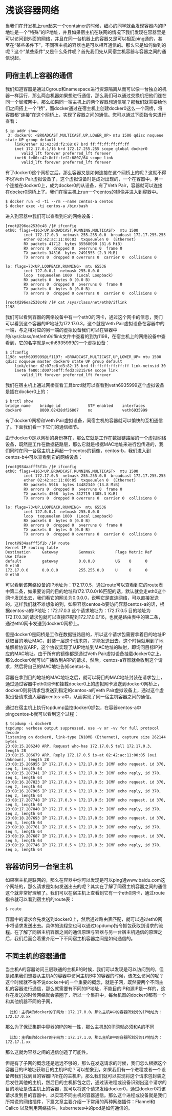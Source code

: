 # 浅谈容器网络
当我们在开发机上run起来一个container的时候，细心的同学就会发现容器内的IP地址是一个“特殊”的IP地址，并且如果宿主机在联网的情况下我们发现在容器里是可以访问到外面的网络，并且在同一台机器上的容器又是可以相互ping通的，甚至在“某些条件下”，不同宿主机的容器也是可以相互通信的。那么它是如何做到的呢？这个“某些条件”又是什么条件呢？首先我们先从同宿主机容器与容器之间的通信说起。
## 同宿主机上容器的通信
我们知道容器是通过Cgroup和namespace进行资源隔离从而可以像一台独立的机器一样运行，那么两台机器如果想进行通信，那么我们可以通过交换机把他们连在同一个局域网中，那么如果同一宿主机上的两个容器想通信呢？那我们就需要给他们之间搭上一个“桥”，而docker通过在宿主机上创建docker0这么一个网桥，将容器都“连接”在这个网桥上，实现了容器之间的通信。您可以通过下面指令来进行查看：

```
$ ip addr show
 3: docker0: <BROADCAST,MULTICAST,UP,LOWER_UP> mtu 1500 qdisc noqueue state UP group default
    link/ether 02:42:8d:f2:68:07 brd ff:ff:ff:ff:ff:ff
    inet 172.17.0.1/16 brd 172.17.255.255 scope global docker0
       valid_lft forever preferred_lft forever
    inet6 fe80::42:8dff:fef2:6807/64 scope link
       valid_lft forever preferred_lft forever
```
有了docker0这个网桥之后，那么容器又是如何连接在这个网桥上的呢？这就不得不说Veth Pair虚拟设备了，这个虚拟设备时是成对出现的，一个在容器中，另一个连接在docker0上，成为docker0的从设备，有了Veth Pair，容器就可以连接在docker0网桥上了。我们在宿主机上run一个centos的镜像并进入到容器中。

```
$ docker run -d -ti --rm --name centos-a centos
$ docker exec -ti centos-a /bin/bash
```
进入到容器中我们可以查看到它的网络设备：

```
[root@296ea2530c48 /]# ifconfig
eth0: flags=4163<UP,BROADCAST,RUNNING,MULTICAST>  mtu 1500
        inet 172.17.0.3  netmask 255.255.0.0  broadcast 172.17.255.255
        ether 02:42:ac:11:00:03  txqueuelen 0  (Ethernet)
        RX packets 41712  bytes 85568090 (81.6 MiB)
        RX errors 0  dropped 0  overruns 0  frame 0
        TX packets 34316  bytes 2491555 (2.3 MiB)
        TX errors 0  dropped 0 overruns 0  carrier 0  collisions 0

lo: flags=73<UP,LOOPBACK,RUNNING>  mtu 65536
        inet 127.0.0.1  netmask 255.0.0.0
        loop  txqueuelen 1000  (Local Loopback)
        RX packets 0  bytes 0 (0.0 B)
        RX errors 0  dropped 0  overruns 0  frame 0
        TX packets 0  bytes 0 (0.0 B)
        TX errors 0  dropped 0 overruns 0  carrier 0  collisions 0
        
[root@296ea2530c48 /]# cat /sys/class/net/eth0/iflink
1198
```
我们可以看到容器的网络设备中有一个eth0的网卡，通过这个网卡的信息，我们可以看到这个容器的IP地址为172.17.0.3，这个就是Veth Pair虚拟设备在容器中的一端，与之相对应的另一端的虚拟设备我们可以在容器中的/sys/class/net/eth0/iflink文件中查看的到为1198，在宿主机上的网络设备中查看到，它的名字就是veth6935999的一个虚拟设备：

```
$ ifconfig
1198: veth6935999@if1197: <BROADCAST,MULTICAST,UP,LOWER_UP> mtu 1500 qdisc noqueue master docker0 state UP group default
    link/ether d2:07:e8:d3:82:15 brd ff:ff:ff:ff:ff:ff link-netnsid 30
    inet6 fe80::d007:e8ff:fed3:8215/64 scope link
       valid_lft forever preferred_lft forever
```
我们在宿主机上通过网桥查看工具brctl就可以查看到veth6935999这个虚拟设备是插在docker0上的：

```
$ brctl show
bridge name	   bridge id	        STP enabled	   interfaces
docker0		   8000.02428df26807	no		       veth6935999
```
有了docker0网桥和Veth Pair虚拟设备，同宿主机的容器就可以愉快的互相通信了。下面我们看一下它们的通信细节。

由于docker0是以网桥的身份存在，那么它就是工作在数据链路层的一个虚拟网络设备，既然是工作在数据链路层，那么它就是根据MAC地址来进行包传递的，我们同时在同一台宿主机上再起一个centos的镜像，centos-b，我们进入到centos-b中可以查看到它的网络设备：

```
[root@934aafff5f1b /]# ifconfig
eth0: flags=4163<UP,BROADCAST,RUNNING,MULTICAST>  mtu 1500
        inet 172.17.0.5  netmask 255.255.0.0  broadcast 172.17.255.255
        ether 02:42:ac:11:00:05  txqueuelen 0  (Ethernet)
        RX packets 5916  bytes 14482340 (13.8 MiB)
        RX errors 0  dropped 0  overruns 0  frame 0
        TX packets 4568  bytes 312719 (305.3 KiB)
        TX errors 0  dropped 0 overruns 0  carrier 0  collisions 0

lo: flags=73<UP,LOOPBACK,RUNNING>  mtu 65536
        inet 127.0.0.1  netmask 255.0.0.0
        loop  txqueuelen 1000  (Local Loopback)
        RX packets 0  bytes 0 (0.0 B)
        RX errors 0  dropped 0  overruns 0  frame 0
        TX packets 0  bytes 0 (0.0 B)
        TX errors 0  dropped 0 overruns 0  carrier 0  collisions 0
        
[root@934aafff5f1b /]# route
Kernel IP routing table
Destination     Gateway         Genmask         Flags Metric Ref    Use Iface
default         gateway         0.0.0.0         UG    0      0        0 eth0
172.17.0.0      0.0.0.0         255.255.0.0     U     0      0        0 eth0
```
可以看到该网络设备的IP地址为：172.17.0.5，通过route可以查看到它的route表中第二条，如果要访问的目的地址和172.17.0.0/16匹配的话，默认就会走eth0这个网卡发送出去，我们看它的网关为0.0.0.0，说明它是直连网络，可以直接发送的。这样我们就不难想象的到，如果容器centos-b要访问容器centos-a的话，根据centos-a的IP地址：172.17.0.3 这个请求地址为：172.17.0.5 目的地址为172.17.0.3的请求包就可以直接匹配到172.17.0.0/16，也就是路由表中的第二条，通过eth0网卡发送到docker0网桥上。

但是docker0是网桥是工作在数据链路层的，所以这个请求包需要拿着目的地址IP获取目的地址MAC，封装一层这个请求包，才能发送出去，这个时候就用到了地址解析协议ARP，这个协议实现了从IP地址到MAC地址的映射，即询问目标IP对应的MAC地址。由于所有的镜像都是通过Veth Pair虚拟设备挂载docker0之上，那么docker0就可以广播收到ARP的请求，然后，centos-a容器就会收到这个请求，然后将自己的MAC地址告知centos-b。

容器在拿到目的地址的MAC地址之后，就可以将目的MAC地址封装在请求包上，通过通过容器中eth0网卡和挂载docker0上的虚拟网卡发送到docker0网桥上，docker0则将请求包发送到指定的centos-a的Veth Pair虚拟设备上，通过这个虚拟设备请求流入容器centos-a中，从而实现了同一宿主机容器之间的通信。

通过在宿主机上执行tcpdump监控docker0抓包，在容器centos-a中pingcentos-b就可以看到这个过程：

```
$ tcpdump -i docker0
tcpdump: verbose output suppressed, use -v or -vv for full protocol decode
listening on docker0, link-type EN10MB (Ethernet), capture size 262144 bytes
23:08:15.206240 ARP, Request who-has 172.17.0.5 tell 172.17.0.3, length 28
23:08:15.206679 ARP, Reply 172.17.0.5 is-at 02:42:ac:11:00:05 (oui Unknown), length 28
23:08:15.206955 IP 172.17.0.3 > 172.17.0.5: ICMP echo request, id 370, seq 1, length 64
23:08:15.207341 IP 172.17.0.5 > 172.17.0.3: ICMP echo reply, id 370, seq 1, length 64
23:08:16.207823 IP 172.17.0.3 > 172.17.0.5: ICMP echo request, id 370, seq 2, length 64
23:08:16.207905 IP 172.17.0.5 > 172.17.0.3: ICMP echo reply, id 370, seq 2, length 64
23:08:17.207748 IP 172.17.0.3 > 172.17.0.5: ICMP echo request, id 370, seq 3, length 64
23:08:17.207840 IP 172.17.0.5 > 172.17.0.3: ICMP echo reply, id 370, seq 3, length 64
23:08:18.207693 IP 172.17.0.3 > 172.17.0.5: ICMP echo request, id 370, seq 4, length 64
23:08:18.207761 IP 172.17.0.5 > 172.17.0.3: ICMP echo reply, id 370, seq 4, length 64
23:08:19.207687 IP 172.17.0.3 > 172.17.0.5: ICMP echo request, id 370, seq 5, length 64
23:08:19.207746 IP 172.17.0.5 > 172.17.0.3: ICMP echo reply, id 370, seq 5, length 64
```
## 容器访问另一台宿主机
如果宿主机是联网的，那么在容器中你可以发现是可以ping通www.baidu.com这个网址的，那么请求是如何发送出去的呢？其实在了解了同宿主机容器之间的通信这个就非常好理解了。我们可以在宿主机上查看到它有一个eth0网卡，通过route指令就可以看到宿主机的route表：

```
$ route
```
容器中的请求会先发送到docker0上，然后通过路由表匹配，就可以通过eth0网卡将请求发送出去。具体的流程您也可以通过tcpdump指令抓包获取到请求的流程。在了解了同宿主机容器之间的通信原理与容器与另一台宿主机通信的原理之后，我们后面会着重介绍一下不同宿主机容器之间是如何通信的。

## 不同主机的容器通信
当主机A的容器访问三层联通的主机B的时候，我们可以发现是可以访问到的，但是如果我们想要从主机A的容器中访问主机B中的容器的时候，该怎么访问的呢？这个时候就不得不说docker中的一个重要的概念，就是子网，既然要两个不同主机的容器进行通信，那么就需要有不同的IP地址，不能目的IP和源IP是一样的，这样在发送的时候网络就会蒙圈了，所以一个集群中，每台机器的docker0都有一个和其他机器不同的子网，

```
  比如：主机A的docker的子网为：172.17.0.0，那么主机A中的容器所划分的IP地址为：172.17.0.xx 
```

那么为了保证集群中容器的IP的唯一性，那么主机B的子网就必须和A的不同

```
  比如：主机B的docker的子网为：172.17.1.0，那么主机B中的容器所划分的IP地址为：172.17.1.xx
```

那么这就为容器之间的通信创造了可能性。

但是有了子网的概念还是远远不够的，那么在发送请求的时候，我们怎么根据这个容器目的IP地址获取目的主机IP呢？可以想象到，如果我们有一个进程或者一个设备帮我们找到目的容器IP所在的主机IP，那么我们就可以实现将这个请求包封装之后发往其他的主机，然后目的主机拆包之后，通过该进程或设备识别出这个请求的目的地址是该主机上的容器，就可以将这个请求发给docker0，通过docker0将该请求发到目的容器中，以实现不同主机的容器通信。那么这个进程或设备就是我们所常说的网络插件，下篇文章主要介绍一下常用的两种网络插件：Flannel和Calico 以及利用网络插件，kubernetes中的pod是如何通信的。